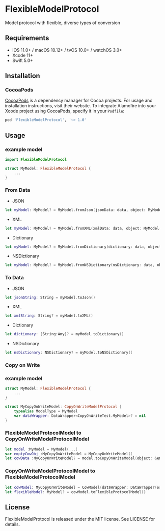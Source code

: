 # FlexibleModelProtocol

Model protocol with flexible, diverse types of conversion


## Requirements

- iOS 11.0+ / macOS 10.12+ / tvOS 10.0+ / watchOS 3.0+
- Xcode 11+
- Swift 5.0+

## Installation

### CocoaPods

[CocoaPods](https://cocoapods.org) is a dependency manager for Cocoa projects. For usage and installation instructions, visit their website. To integrate Alamofire into your Xcode project using CocoaPods, specify it in your `Podfile`:

```ruby
pod 'FlexibleModelProtocol', '~> 1.0'
```
## Usage

### example model 
```swift
import FlexibleModelProtocol

struct MyModel: FlexibleModelProtocol {
    ...
}
```

### From Data

 - JSON
 ```swift
 let myModel: MyModel? = MyModel.fromJson(jsonData: data, object: MyModel())
 ```
 
 - XML
 ```swift
 let myModel: MyModel? = MyModel.fromXML(xmlData: data, object: MyModel())
 ```
 
 - Dictionary
 ```swift
 let myModel: MyModel? = MyModel.fromDictionary(dictionary: data, object: MyModel())
 ```
 
 - NSDictionary
 ```swift
 let myModel: MyModel? = MyModel.fromNSDictionary(nsDictionary: data, object: MyModel())
 ```


### To Data

- JSON
```swift
let jsonString: String = myModel.toJson()
```

- XML
```swift
let xmlString: String? = myModel.toXML()
```

- Dictionary
```swift
let dictionary: [String:Any]? = myModel.toDictionary()
```

- NSDictionary
```swift
let nsDictionary: NSDictionary? = myModel.toNSDictionary()
```

### Copy on Write

### example model 
```swift
struct MyModel: FlexibleModelProtocol {
    ...
}
```

```swift
struct MyCopyOnWriteModel: CopyOnWriteModelProtocol {
    typealias ModelType = MyModel
    var dataWrapper: DataWrapper<CopyOnWriteTest.MyModel>? = nil
}
```

### FlexibleModelProtocolModel to CopyOnWriteModelProtocolModel

```swift
let model :MyModel = MyModel(...)
var emptyCowObj :MyCopyOnWriteModel = MyCopyOnWriteModel()
let cowData :MyCopyOnWriteModel? = model.toCopyOnWriteModel(object: &emptyCowObj)
```

### CopyOnWriteModelProtocolModel to FlexibleModelProtocolModel

```swift
let cowModel: MyCopyOnWriteModel = CowModel(dataWrapper: DataWrapper(originModel: MyModel(...)))
let flexibleModel: MyModel? = cowModel.toFlexibleProtocolModel()
```





## License

FlexibleModelProtocol is released under the MIT license. See LICENSE for details.

